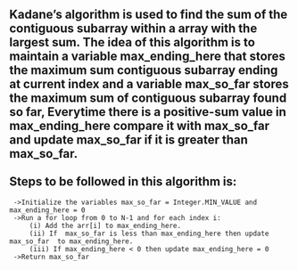  Kadane’s algorithm is used to find the sum of the contiguous subarray within a array with the largest sum. The idea of this algorithm is to maintain a variable max_ending_here that stores the maximum sum contiguous subarray ending at current index and a variable max_so_far stores the maximum sum of contiguous subarray found so far, Everytime there is a positive-sum value in max_ending_here compare it with max_so_far and update max_so_far if it is greater than max_so_far.
<br/>
<br/>
Steps to be followed in this algorithm is:
-----------------------------------------
     ->Initialize the variables max_so_far = Integer.MIN_VALUE and max_ending_here = 0
     ->Run a for loop from 0 to N-1 and for each index i: 
         (i) Add the arr[i] to max_ending_here.
         (ii) If  max_so_far is less than max_ending_here then update max_so_far  to max_ending_here.
         (iii) If max_ending_here < 0 then update max_ending_here = 0
     ->Return max_so_far
